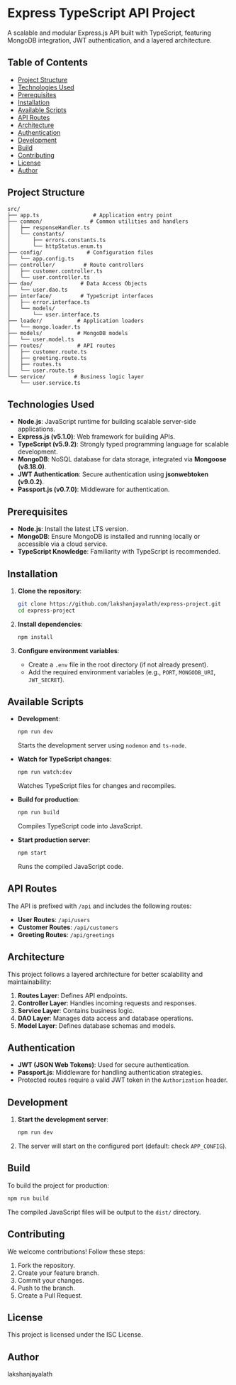 # Express TypeScript API Project

A scalable and modular Express.js API built with TypeScript, featuring MongoDB integration, JWT authentication, and a layered architecture.

## Table of Contents

- [Project Structure](#project-structure)
- [Technologies Used](#technologies-used)
- [Prerequisites](#prerequisites)
- [Installation](#installation)
- [Available Scripts](#available-scripts)
- [API Routes](#api-routes)
- [Architecture](#architecture)
- [Authentication](#authentication)
- [Development](#development)
- [Build](#build)
- [Contributing](#contributing)
- [License](#license)
- [Author](#author)

## Project Structure

```
src/
├── app.ts                 # Application entry point
├── common/               # Common utilities and handlers
│   ├── responseHandler.ts
│   └── constants/
│       ├── errors.constants.ts
│       └── httpStatus.enum.ts
├── config/              # Configuration files
│   └── app.config.ts
├── controller/         # Route controllers
│   ├── customer.controller.ts
│   └── user.controller.ts
├── dao/               # Data Access Objects
│   └── user.dao.ts
├── interface/         # TypeScript interfaces
│   ├── error.interface.ts
│   └── models/
│       └── user.interface.ts
├── loader/           # Application loaders
│   └── mongo.loader.ts
├── models/           # MongoDB models
│   └── user.model.ts
├── routes/           # API routes
│   ├── customer.route.ts
│   ├── greeting.route.ts
│   ├── routes.ts
│   └── user.route.ts
└── service/         # Business logic layer
    └── user.service.ts
```

## Technologies Used

- **Node.js**: JavaScript runtime for building scalable server-side applications.
- **Express.js (v5.1.0)**: Web framework for building APIs.
- **TypeScript (v5.9.2)**: Strongly typed programming language for scalable development.
- **MongoDB**: NoSQL database for data storage, integrated via **Mongoose (v8.18.0)**.
- **JWT Authentication**: Secure authentication using **jsonwebtoken (v9.0.2)**.
- **Passport.js (v0.7.0)**: Middleware for authentication.

## Prerequisites

- **Node.js**: Install the latest LTS version.
- **MongoDB**: Ensure MongoDB is installed and running locally or accessible via a cloud service.
- **TypeScript Knowledge**: Familiarity with TypeScript is recommended.

## Installation

1. **Clone the repository**:
   ```bash
   git clone https://github.com/lakshanjayalath/express-project.git
   cd express-project
   ```

2. **Install dependencies**:
   ```bash
   npm install
   ```

3. **Configure environment variables**:
   - Create a `.env` file in the root directory (if not already present).
   - Add the required environment variables (e.g., `PORT`, `MONGODB_URI`, `JWT_SECRET`).

## Available Scripts

- **Development**:
  ```bash
  npm run dev
  ```
  Starts the development server using `nodemon` and `ts-node`.

- **Watch for TypeScript changes**:
  ```bash
  npm run watch:dev
  ```
  Watches TypeScript files for changes and recompiles.

- **Build for production**:
  ```bash
  npm run build
  ```
  Compiles TypeScript code into JavaScript.

- **Start production server**:
  ```bash
  npm start
  ```
  Runs the compiled JavaScript code.

## API Routes

The API is prefixed with `/api` and includes the following routes:

- **User Routes**: `/api/users`
- **Customer Routes**: `/api/customers`
- **Greeting Routes**: `/api/greetings`

## Architecture

This project follows a layered architecture for better scalability and maintainability:

1. **Routes Layer**: Defines API endpoints.
2. **Controller Layer**: Handles incoming requests and responses.
3. **Service Layer**: Contains business logic.
4. **DAO Layer**: Manages data access and database operations.
5. **Model Layer**: Defines database schemas and models.

## Authentication

- **JWT (JSON Web Tokens)**: Used for secure authentication.
- **Passport.js**: Middleware for handling authentication strategies.
- Protected routes require a valid JWT token in the `Authorization` header.

## Development

1. **Start the development server**:
   ```bash
   npm run dev
   ```
2. The server will start on the configured port (default: check `APP_CONFIG`).

## Build

To build the project for production:

```bash
npm run build
```

The compiled JavaScript files will be output to the `dist/` directory.

## Contributing

We welcome contributions! Follow these steps:

1. Fork the repository.
2. Create your feature branch.
3. Commit your changes.
4. Push to the branch.
5. Create a Pull Request.

## License

This project is licensed under the ISC License.

## Author

lakshanjayalath
